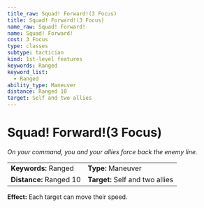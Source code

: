 ```yaml
---
title_raw: Squad! Forward!(3 Focus)
title: Squad! Forward!(3 Focus)
name_raw: Squad! Forward!
name: Squad! Forward!
cost: 3 Focus
type: classes
subtype: tactician
kind: 1st-level features
keywords: Ranged
keyword_list:
  - Ranged
ability_type: Maneuver
distance: Ranged 10
target: Self and two allies
---
```


# Squad! Forward!(3 Focus)

*On your command, you and your allies force back the enemy line.*

|                         |                                 |
| :---------------------- | :------------------------------ |
| **Keywords:** Ranged    | **Type:** Maneuver              |
| **Distance:** Ranged 10 | **Target:** Self and two allies |

**Effect:** Each target can move their speed.
